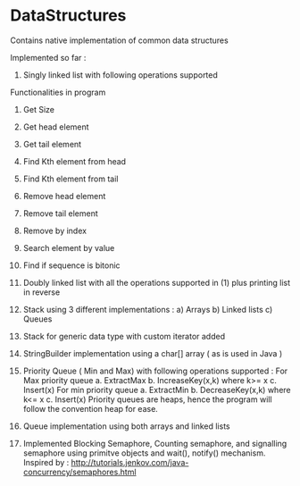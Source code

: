 # DataStructures
Contains native implementation of common data structures

Implemented so far :

1. Singly linked list with following operations supported

Functionalities in program
1. Get Size
2. Get head element
3. Get tail element
4. Find Kth element from head
5. Find Kth element from tail
6. Remove head element
7. Remove tail element
8. Remove by index
9. Search element by value
10. Find if sequence is bitonic

2. Doubly linked list with all the operations supported in (1) plus printing list in reverse 

3. Stack using 3 different implementations : a) Arrays b) Linked lists c) Queues

4. Stack for generic data type with custom iterator added

5. StringBuilder implementation using a char[] array ( as is used in Java )

6. Priority Queue ( Min and Max) with following operations supported :
	For Max priority queue
	a. ExtractMax
	b. IncreaseKey(x,k) where k>= x
	c. Insert(x)
	For min priority queue
	a. ExtractMin
	b. DecreaseKey(x,k) where k<= x
	c. Insert(x)
	Priority queues are heaps, hence the program will follow the convention heap for ease.

7. Queue implementation using both arrays and linked lists

8. Implemented Blocking Semaphore, Counting semaphore, and signalling semaphore using primitve objects and wait(), notify() mechanism.
	Inspired by : http://tutorials.jenkov.com/java-concurrency/semaphores.html